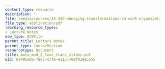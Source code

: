 ```yaml
---
content_type: resource
description: ''
file: /media/courses/15-343-managing-transformations-in-work-organizations-and-society-spring-2002/98496ad6798cccfae1137e9f83ea5655_Auto_mod_2_lean_trans_slides.pdf
file_type: application/pdf
learning_resource_types:
- Lecture Notes
ocw_type: OCWFile
parent_title: Lecture Notes
parent_type: CourseSection
resourcetype: Document
title: Auto_mod_2_lean_trans_slides.pdf
uid: 98496ad6-798c-ccfa-e113-7e9f83ea5655
---
```

